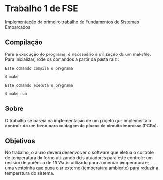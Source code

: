 # Trabalho 1 de FSE

Implementação do primeiro trabalho de Fundamentos de Sistemas Embarcados

## Compilação

Para a execução do programa, é necessário a utilização de um makefile. Para inicializar, rode os comandos a partir da pasta raiz :</br>
```
Este comando compila o programa
```
```$ make``` </br>
```
Este comando executa o programa
```
```$ make run```

## Sobre
O trabalho se baseia na implementação de um projeto que implementa o controle de um forno para soldagem de placas de circuito impresso (PCBs).

## Objetivos
No trabalho, o aluno deverá desenvolver o software que efetua o controle de temperatura do forno utilizando dois atuadores para este controle: um resistor de potência de 15 Watts utilizado para aumentar temperatura e; uma ventoinha que puxa o ar externo (temperatura ambiente) para reduzir a temperatura do sistema.